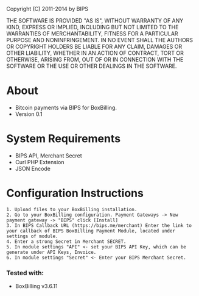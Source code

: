 Copyright (C) 2011-2014 by BIPS

THE SOFTWARE IS PROVIDED "AS IS", WITHOUT WARRANTY OF ANY KIND, EXPRESS OR
IMPLIED, INCLUDING BUT NOT LIMITED TO THE WARRANTIES OF MERCHANTABILITY,
FITNESS FOR A PARTICULAR PURPOSE AND NONINFRINGEMENT. IN NO EVENT SHALL THE
AUTHORS OR COPYRIGHT HOLDERS BE LIABLE FOR ANY CLAIM, DAMAGES OR OTHER
LIABILITY, WHETHER IN AN ACTION OF CONTRACT, TORT OR OTHERWISE, ARISING FROM,
OUT OF OR IN CONNECTION WITH THE SOFTWARE OR THE USE OR OTHER DEALINGS IN
THE SOFTWARE.

About
=====
+ Bitcoin payments via BIPS for BoxBilling.
+ Version 0.1
	
System Requirements
===================
+ BIPS API, Merchant Secret
+ Curl PHP Extension
+ JSON Encode
  
Configuration Instructions
==========================
    1. Upload files to your BoxBilling installation.
    2. Go to your BoxBilling configuration. Payment Gateways -> New payment gateway -> "BIPS" click [Install]
    3. In BIPS Callback URL (https://bips.me/merchant) Enter the link to your callback of BIPS BoxBilling Payment Module, located under settings of module.
    4. Enter a strong Secret in Merchant SECRET.
    5. In module settings "API" <- set your BIPS API Key, which can be generate under API Keys, Invoice.
    6. In module settings "Secret" <- Enter your BIPS Merchant Secret.

### Tested with:

+ BoxBilling v3.6.11